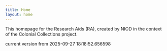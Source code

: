```yaml
---
title: Home
layout: home
---
```


This homepage for the Research Aids (RA), created by NIOD in the context of the Colonial Collections project. 


current version from 2025-09-27 18:18:52.656598